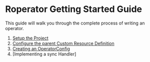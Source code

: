 # Roperator Getting Started Guide

This guide will walk you through the complete process of writing an operator.

1. [Setup the Project](project-setup.md)
1. [Configure the parent Custom Resource Definition](parent.md)
1. [Creating an OperatorConfig](operator-config.md)
1. [Implementing a sync Handler]
